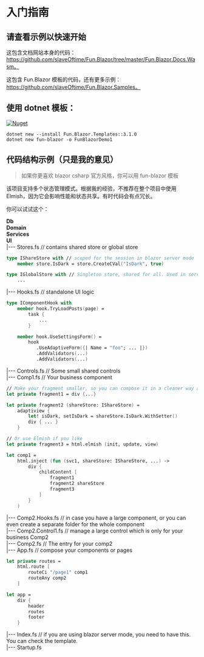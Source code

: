 # 入门指南

## 请查看示例以快速开始

这包含文档网站本身的代码：https://github.com/slaveOftime/Fun.Blazor/tree/master/Fun.Blazor.Docs.Wasm。

这包含 Fun.Blazor 模板的代码，还有更多示例：https://github.com/slaveOftime/Fun.Blazor.Samples。

## 使用 dotnet 模板：

[![Nuget](https://img.shields.io/nuget/vpre/Fun.Blazor.Templates)](https://www.nuget.org/packages/Fun.Blazor.Templates)

```shell
dotnet new --install Fun.Blazor.Templates::3.1.0
dotnet new fun-blazor -o FunBlazorDemo1
```

## 代码结构示例（只是我的意见）

> 如果你更喜欢 blazor csharp 官方风格，你可以用 fun-blazor 模板

该项目支持多个状态管理模式。根据我的经验，不推荐在整个项目中使用 Elmish，因为它会影响性能和状态共享。有时代码会有点冗长。

你可以试试这个：

**Db**  
**Domain**  
**Services**  
**UI**  
|--- Stores.fs // contains shared store or global store

```fsharp
type IShareStore with // scoped for the session in blazor server mode
    member store.IsDark = store.CreateCVal("IsDark", true)

type IGlobalStore with // Singleton store, shared for all. Used in server-side blazor to share some data for all connected users.
    ...
```

|--- Hooks.fs // standalone UI logic

```fsharp
type IComponentHook with
    member hook.TryLoadPosts(page) =
        task {
            ...
        }

    member hook.UseSettingsForm() =
        hook
           .UseAdaptiveForm({| Name = "foo"; ... |})
           .AddValidators(...)
           .AddValidators(...)
```

|--- Controls.fs // Some small shared controls  
|--- Comp1.fs // Your business component  

```fsharp
// Make your fragment smaller, so you can compose it in a cleaner way and get better inline optimization, hot-reload speeding, and intellisense performance
let private fragment1 = div {...}

let private fragment2 (shareStore: IShareStore) =
    adaptiview {
        let! isDark, setIsDark = shareStore.IsDark.WithSetter()
        div { ... } 
    }

// Or use Elmish if you like
let private fragment3 = html.elmish (init, update, view)

let comp1 =
    html.inject (fun (svc1, shareStore: IShareStore, ...) ->
        div {
            childContent [
                fragment1
                fragment2 shareStore
                fragment3
            ]
        }
    )
```

|--- Comp2.Hooks.fs // in case you have a large component, or you can even create a separate folder for the whole component  
|--- Comp2.Control1.fs // manage a large control which is only for your business Comp2  
|--- Comp2.fs // The entry for your comp2  
|--- App.fs // compose your components or pages

```fsharp
let private routes =
    html.route [
        routeCi "/page1" comp1
        routeAny comp2
    ]

let app =
    div {
        header
        routes
        footer
    }
```

|--- Index.fs // if you are using blazor server mode, you need to have this. You can check the template.  
|--- Startup.fs
